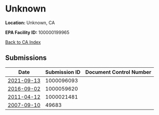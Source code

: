 # Unknown

**Location:** Unknown, CA

**EPA Facility ID:** 100000199965

[Back to CA Index](../../index.md)

## Submissions

| Date | Submission ID | Document Control Number |
|------|--------------|-------------------------|
| [2021-09-13](submissions/1000096093.md) | 1000096093 |  |
| [2016-09-02](submissions/1000059620.md) | 1000059620 |  |
| [2011-04-12](submissions/1000021481.md) | 1000021481 |  |
| [2007-09-10](submissions/49683.md) | 49683 |  |
